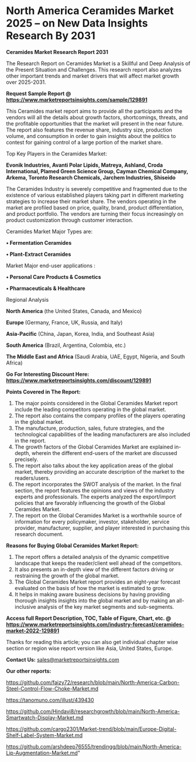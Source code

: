 # North America Ceramides Market 2025 – on New Data Insights Research By 2031

<strong>Ceramides Market Research Report 2031</strong>

The Research Report on Ceramides Market is a Skillful and Deep Analysis of the Present Situation and Challenges. This research report also analyzes other important trends and market drivers that will affect market growth over 2025-2031.

<strong>Request Sample Report @ <a href=https://www.marketreportsinsights.com/sample/129891>https://www.marketreportsinsights.com/sample/129891</a></strong>

This Ceramides market report aims to provide all the participants and the vendors will all the details about growth factors, shortcomings, threats, and the profitable opportunities that the market will present in the near future. The report also features the revenue share, industry size, production volume, and consumption in order to gain insights about the politics to contest for gaining control of a large portion of the market share.

Top Key Players in the Ceramides Market:

<strong>Evonik Industries, Avanti Polar Lipids, Matreya, Ashland, Croda International, Plamed Green Science Group, Cayman Chemical Company, Arkema, Toronto Research Chemicals, Jarchem Industries, Shiseido</strong>

The Ceramides Industry is severely competitive and fragmented due to the existence of various established players taking part in different marketing strategies to increase their market share. The vendors operating in the market are profiled based on price, quality, brand, product differentiation, and product portfolio. The vendors are turning their focus increasingly on product customization through customer interaction.

Ceramides Market Major Types are:

<strong>• Fermentation Ceramides

• Plant-Extract Ceramides</strong>

Market Major end-user applications :

<strong>• Personal Care Products & Cosmetics

• Pharmaceuticals & Healthcare</strong>

Regional Analysis

</u><strong><b>North America</b></strong> (the United States, Canada, and Mexico)

<strong><b>Europe </b></strong>(Germany, France, UK, Russia, and Italy)

<strong><b>Asia-Pacific</b></strong> (China, Japan, Korea, India, and Southeast Asia)

<strong><b>South America</b></strong> (Brazil, Argentina, Colombia, etc.)

<strong><b>The Middle East and Africa</b></strong> (Saudi Arabia, UAE, Egypt, Nigeria, and South Africa)

<strong>Go For Interesting Discount Here: <a href=https://www.marketreportsinsights.com/discount/129891>https://www.marketreportsinsights.com/discount/129891</a></strong>

<strong>Points Covered in The Report:</strong>
<ol>
  <li>The major points considered in the Global Ceramides Market report include the leading competitors operating in the global market.</li>
  <li>The report also contains the company profiles of the players operating in the global market.</li>
  <li>The manufacture, production, sales, future strategies, and the technological capabilities of the leading manufacturers are also included in the report.</li>
  <li>The growth factors of the Global Ceramides Market are explained in-depth, wherein the different end-users of the market are discussed precisely.</li>
  <li>The report also talks about the key application areas of the global market, thereby providing an accurate description of the market to the readers/users.</li>
  <li>The report incorporates the SWOT analysis of the market. In the final section, the report features the opinions and views of the industry experts and professionals. The experts analyzed the export/import policies that are favorably influencing the growth of the Global Ceramides Market.</li>
  <li>The report on the Global Ceramides Market is a worthwhile source of information for every policymaker, investor, stakeholder, service provider, manufacturer, supplier, and player interested in purchasing this research document.</li>
</ol>
<strong>Reasons for Buying Global Ceramides Market Report:</strong>

<ol>
  <li>The report offers a detailed analysis of the dynamic competitive landscape that keeps the reader/client well ahead of the competitors.</li>
  <li>It also presents an in-depth view of the different factors driving or restraining the growth of the global market.</li>
  <li>The Global Ceramides Market report provides an eight-year forecast evaluated on the basis of how the market is estimated to grow.</li>
  <li>It helps in making aware business decisions by having providing thorough insights insights into the global market and by making an all-inclusive analysis of the key market segments and sub-segments.</li>
</ol>
<strong>Access full Report Description, TOC, Table of Figure, Chart, etc. @ <a href=https://www.marketreportsinsights.com/industry-forecast/ceramides-market-2022-129891>https://www.marketreportsinsights.com/industry-forecast/ceramides-market-2022-129891</a></strong>


Thanks for reading this article; you can also get individual chapter wise section or region wise report version like Asia, United States, Europe.

<strong>Contact Us:</strong>
sales@marketreportsinsights.com

<strong>Our other reports:</strong>

<a href=https://github.com/faizy72/research/blob/main/North-America-Carbon-Steel-Control-Flow-Choke-Market.md>https://github.com/faizy72/research/blob/main/North-America-Carbon-Steel-Control-Flow-Choke-Market.md</a>

<a href=https://tanomuno.com/illust/439430>https://tanomuno.com/illust/439430</a>

<a href=https://github.com/Hindavi8/researchgrowth/blob/main/North-America-Smartwatch-Display-Market.md>https://github.com/Hindavi8/researchgrowth/blob/main/North-America-Smartwatch-Display-Market.md</a>

<a href=https://github.com/cargo2301/Market-trend/blob/main/Europe-Digital-Shelf-Label-System-Market.md>https://github.com/cargo2301/Market-trend/blob/main/Europe-Digital-Shelf-Label-System-Market.md</a>

<a href=https://github.com/arshdeep76555/trendingg/blob/main/North-America-Lip-Augmentation-Market.md>https://github.com/arshdeep76555/trendingg/blob/main/North-America-Lip-Augmentation-Market.md</a>"
